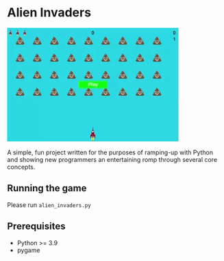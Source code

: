 # Alien Invaders

![screenshot](docs/GameplayClip.webp)

A simple, fun project written for the purposes of ramping-up
with Python and showing new programmers an entertaining
romp through several core concepts. 

## Running the game
Please run `alien_invaders.py`

## Prerequisites
- Python >= 3.9
- pygame
